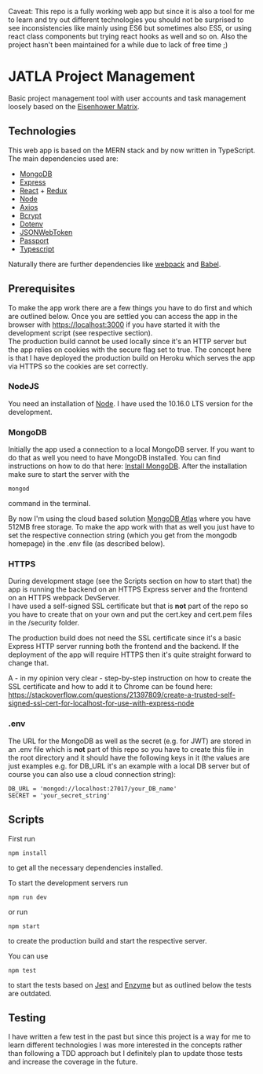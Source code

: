 Caveat: This repo is a fully working web app but since it is also a tool for me to learn and try out different technologies you should not be surprised to see inconsistencies like mainly using ES6 but sometimes also ES5, or using react class components but trying react hooks as well and so on. Also the project hasn't been maintained for a while due to lack of free time ;)


# JATLA Project Management

Basic project management tool with user accounts and task management loosely based on the [Eisenhower Matrix](https://en.wikipedia.org/wiki/Time_management#The_Eisenhower_Method).

## Technologies
This web app is based on the MERN stack and by now written in TypeScript. The main dependencies used are:

* [MongoDB](https://www.mongodb.com/)
* [Express](https://expressjs.com/)
* [React](https://reactjs.org/) + [Redux](https://redux.js.org/)
* [Node](https://nodejs.org/en/)
* [Axios](https://github.com/axios/axios)
* [Bcrypt](https://www.npmjs.com/package/bcryptjs)
* [Dotenv](https://www.npmjs.com/package/dotenv)
* [JSONWebToken](https://jwt.io/)
* [Passport](http://www.passportjs.org/)
* [Typescript](https://www.typescriptlang.org/)

Naturally there are further dependencies like [webpack](https://webpack.js.org/) and [Babel](https://babeljs.io/).

## Prerequisites
To make the app work there are a few things you have to do first and which are outlined below. Once you are settled you can access the app in the browser with <https://localhost:3000> if you have started it with the development script (see respective section).  
The production build cannot be used locally since it's an HTTP server but the app relies on cookies with the secure flag set to true. The concept here is that I have deployed the production build on Heroku which serves the app via HTTPS so the cookies are set correctly.

### NodeJS
You need an installation of [Node](https://nodejs.org/en/). I have used the 10.16.0 LTS version for the development.

### MongoDB
Initially the app used a connection to a local MongoDB server. If you want to do that as well you need to have MongoDB installed. You can find instructions on how to do that here: [Install MongoDB](https://docs.mongodb.com/manual/installation/#mongodb-community-edition-installation-tutorials). After the installation make sure to start the server with the

    mongod

command in the terminal.

By now I'm using the cloud based solution [MongoDB Atlas](https://www.mongodb.com/cloud/atlas) where you have 512MB free storage. To make the app work with that as well you just have to set the respective connection string (which you get from the mongodb homepage) in the .env file (as described below).

### HTTPS
During development stage (see the Scripts section on how to start that) the app is running the backend on an HTTPS Express server and the frontend on an HTTPS webpack DevServer.  
I have used a self-signed SSL certificate but that is **not** part of the repo so you have to create that on your own and put the cert.key and cert.pem files in the /security folder.

The production build does not need the SSL certificate since it's a basic Express HTTP server running both the frontend and the backend. If the deployment of the app will require HTTPS then it's quite straight forward to change that.

A - in my opinion very clear - step-by-step instruction on how to create the SSL certificate and how to add it to Chrome can be found here: <https://stackoverflow.com/questions/21397809/create-a-trusted-self-signed-ssl-cert-for-localhost-for-use-with-express-node>

### .env
The URL for the MongoDB as well as the secret (e.g. for JWT) are stored in an .env file which is **not** part of this repo so you have to create this file in the root directory and it should have the following keys in it (the values are just examples e.g. for DB_URL it's an example with a local DB server but of course you can also use a cloud connection string):
    
    DB_URL = 'mongod://localhost:27017/your_DB_name'
    SECRET = 'your_secret_string'

## Scripts
First run

    npm install

to get all the necessary dependencies installed.

To start the development servers run
   
    npm run dev

or run 

    npm start

to create the production build and start the respective server.

You can use

    npm test

to start the tests based on [Jest](https://jestjs.io/) and [Enzyme](https://airbnb.io/enzyme/) but as outlined below the tests are outdated.

## Testing
I have written a few test in the past but since this project is a way for me to learn different technologies I was more interested in the concepts rather than following a TDD approach but I definitely plan to update those tests and increase the coverage in the future.
